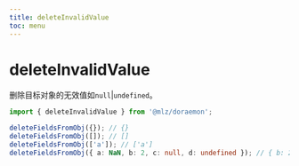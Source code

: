 ```yaml
---
title: deleteInvalidValue
toc: menu
---
```


# deleteInvalidValue
删除目标对象的无效值如`null`|`undefined`。
```typescript
import { deleteInvalidValue } from '@mlz/doraemon';

deleteFieldsFromObj({}); // {}
deleteFieldsFromObj([]); // []
deleteFieldsFromObj(['a']); // ['a']
deleteFieldsFromObj({ a: NaN, b: 2, c: null, d: undefined }); // { b: 2 }
```

